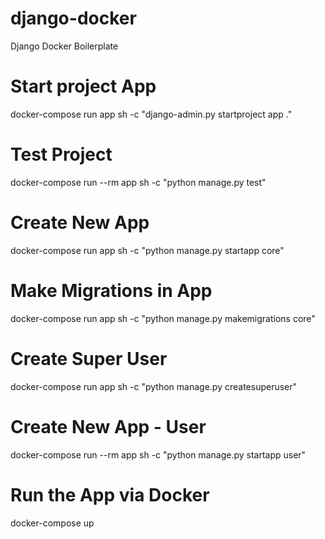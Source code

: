 # django-docker
Django Docker Boilerplate

# Start project App
docker-compose run app sh -c "django-admin.py startproject app ."

# Test Project
docker-compose run --rm app sh -c "python manage.py test"

# Create New App
docker-compose run app sh -c "python manage.py startapp core"

# Make Migrations in App
docker-compose run app sh -c "python manage.py makemigrations core"

# Create Super User
docker-compose run app sh -c "python manage.py createsuperuser"

# Create New App - User
docker-compose run --rm app sh -c "python manage.py startapp user"

# Run the App via Docker
docker-compose up